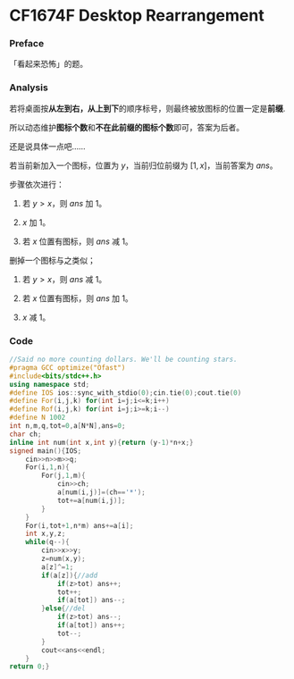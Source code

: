 # CF1674F Desktop Rearrangement

### Preface

「看起来恐怖」的题。

### Analysis

若将桌面按**从左到右，从上到下**的顺序标号，则最终被放图标的位置一定是**前缀**.

所以动态维护**图标个数**和**不在此前缀的图标个数**即可，答案为后者。

还是说具体一点吧……

若当前新加入一个图标，位置为 $y$，当前归位前缀为 $[1,x]$，当前答案为 $ans$。

步骤依次进行：

1. 若 $y>x$，则 $ans$ 加 $1$。

2. $x$ 加 $1$。

3. 若 $x$ 位置有图标，则 $ans$ 减 $1$。

删掉一个图标与之类似；

1. 若 $y>x$，则 $ans$ 减 $1$。

1. 若 $x$ 位置有图标，则 $ans$ 加 $1$。

2. $x$ 减 $1$。

### Code

```cpp
//Said no more counting dollars. We'll be counting stars.
#pragma GCC optimize("Ofast")
#include<bits/stdc++.h>
using namespace std;
#define IOS ios::sync_with_stdio(0);cin.tie(0);cout.tie(0)
#define For(i,j,k) for(int i=j;i<=k;i++)
#define Rof(i,j,k) for(int i=j;i>=k;i--)
#define N 1002
int n,m,q,tot=0,a[N*N],ans=0;
char ch;
inline int num(int x,int y){return (y-1)*n+x;}
signed main(){IOS;
	cin>>n>>m>>q;
	For(i,1,n){
		For(j,1,m){
			cin>>ch;
			a[num(i,j)]=(ch=='*');
			tot+=a[num(i,j)];
		}
	}
	For(i,tot+1,n*m) ans+=a[i];
	int x,y,z;
	while(q--){
		cin>>x>>y;
		z=num(x,y);
		a[z]^=1;
		if(a[z]){//add
			if(z>tot) ans++;
			tot++;
			if(a[tot]) ans--;
		}else{//del
			if(z>tot) ans--;
			if(a[tot]) ans++;
			tot--;
		}
		cout<<ans<<endl;
	}
return 0;}
```